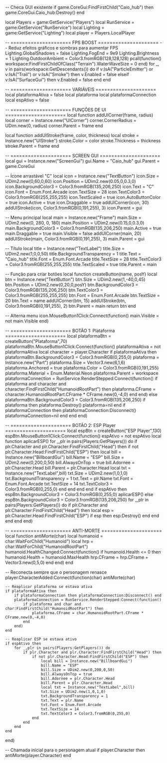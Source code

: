 -- Checa GUI existente
if game.CoreGui:FindFirstChild("Caio_hub") then
    game.CoreGui.Caio_hub:Destroy()
end

local Players = game:GetService("Players")
local RunService = game:GetService("RunService")
local Lighting = game:GetService("Lighting")
local player = Players.LocalPlayer

-- ===================== FPS BOOST =====================
-- Reduz efeitos gráficos e sombras para aumentar FPS
Lighting.GlobalShadows = false
Lighting.FogEnd = 9e9
Lighting.Brightness = 1
Lighting.OutdoorAmbient = Color3.fromRGB(128,128,128)
pcall(function() workspace:FindFirstChildOfClass("Terrain").WaterWaveSize = 0 end)
for _, v in pairs(workspace:GetDescendants()) do
    if v:IsA("ParticleEmitter") or v:IsA("Trail") or v:IsA("Smoke") then
        v.Enabled = false
    elseif v:IsA("SurfaceGui") then
        v.Enabled = false
    end
end

-- ===================== VARIÁVEIS =====================
local plataformaAtiva = false
local plataforma
local plataformaConnection
local espAtivo = false

-- ===================== FUNÇÕES DE UI =====================
local function addUICorner(frame, radius)
    local corner = Instance.new("UICorner")
    corner.CornerRadius = UDim.new(0, radius)
    corner.Parent = frame
end

local function addUIStroke(frame, color, thickness)
    local stroke = Instance.new("UIStroke")
    stroke.Color = color
    stroke.Thickness = thickness
    stroke.Parent = frame
end

-- ===================== SCREEN GUI =====================
local gui = Instance.new("ScreenGui")
gui.Name = "Caio_hub"
gui.Parent = game.CoreGui

-- Ícone arrastável "C"
local icon = Instance.new("TextButton")
icon.Size = UDim2.new(0,60,0,60)
icon.Position = UDim2.new(0.05,0,0.3,0)
icon.BackgroundColor3 = Color3.fromRGB(135,206,250)
icon.Text = "C"
icon.Font = Enum.Font.Arcade
icon.TextSize = 28
icon.TextColor3 = Color3.fromRGB(255,255,255)
icon.TextScaled = true
icon.AutoButtonColor = true
icon.Active = true
icon.Draggable = true
addUICorner(icon, 30)
addUIStroke(icon, Color3.fromRGB(0,191,255), 3)
icon.Parent = gui

-- Menu principal
local main = Instance.new("Frame")
main.Size = UDim2.new(0, 280, 0, 180)
main.Position = UDim2.new(0.15,0,0.3,0)
main.BackgroundColor3 = Color3.fromRGB(135,206,250)
main.Active = true
main.Draggable = true
main.Visible = false
addUICorner(main, 20)
addUIStroke(main, Color3.fromRGB(0,191,255), 3)
main.Parent = gui

-- Título
local title = Instance.new("TextLabel")
title.Size = UDim2.new(1,0,0,50)
title.BackgroundTransparency = 1
title.Text = "Caio_hub"
title.Font = Enum.Font.Arcade
title.TextSize = 28
title.TextColor3 = Color3.fromRGB(255,255,255)
title.TextScaled = true
title.Parent = main

-- Função para criar botões
local function createButton(name, posY)
    local btn = Instance.new("TextButton")
    btn.Size = UDim2.new(1,-40,0,45)
    btn.Position = UDim2.new(0,20,0,posY)
    btn.BackgroundColor3 = Color3.fromRGB(135,206,250)
    btn.TextColor3 = Color3.fromRGB(255,255,255)
    btn.Font = Enum.Font.Arcade
    btn.TextSize = 20
    btn.Text = name
    addUICorner(btn, 15)
    addUIStroke(btn, Color3.fromRGB(0,191,255), 2)
    btn.Parent = main
    return btn
end

-- Alterna menu
icon.MouseButton1Click:Connect(function()
    main.Visible = not main.Visible
end)

-- ===================== BOTÃO 1: Plataforma =====================
local plataformaBtn = createButton("Plataforma",70)
plataformaBtn.MouseButton1Click:Connect(function()
    plataformaAtiva = not plataformaAtiva
    local character = player.Character
    if plataformaAtiva then
        plataformaBtn.BackgroundColor3 = Color3.fromRGB(0,255,0)
        plataforma = Instance.new("Part")
        plataforma.Size = Vector3.new(6,1,6)
        plataforma.Anchored = true
        plataforma.Color = Color3.fromRGB(0,191,255)
        plataforma.Material = Enum.Material.Neon
        plataforma.Parent = workspace
        plataformaConnection = RunService.RenderStepped:Connect(function()
            if plataforma and character and character:FindFirstChild("HumanoidRootPart") then
                plataforma.CFrame = character.HumanoidRootPart.CFrame * CFrame.new(0,-4,0)
            end
        end)
    else
        plataformaBtn.BackgroundColor3 = Color3.fromRGB(135,206,250)
        if plataforma then plataforma:Destroy() plataforma=nil end
        if plataformaConnection then plataformaConnection:Disconnect() plataformaConnection=nil end
    end
end)

-- ===================== BOTÃO 2: ESP Player =====================
local espBtn = createButton("ESP Player",130)
espBtn.MouseButton1Click:Connect(function()
    espAtivo = not espAtivo
    local function aplicarESP()
        for _,plr in pairs(Players:GetPlayers()) do
            if plr.Character and plr.Character:FindFirstChild("Head") then
                if not plr.Character.Head:FindFirstChild("ESP") then
                    local bill = Instance.new("BillboardGui")
                    bill.Name = "ESP"
                    bill.Size = UDim2.new(0,200,0,50)
                    bill.AlwaysOnTop = true
                    bill.Adornee = plr.Character.Head
                    bill.Parent = plr.Character.Head
                    local txt = Instance.new("TextLabel",bill)
                    txt.Size = UDim2.new(1,0,1,0)
                    txt.BackgroundTransparency = 1
                    txt.Text = plr.Name
                    txt.Font = Enum.Font.Arcade
                    txt.TextSize = 14
                    txt.TextColor3 = Color3.fromRGB(0,255,0)
                end
            end
        end
    end
    if espAtivo then
        espBtn.BackgroundColor3 = Color3.fromRGB(0,255,0)
        aplicarESP()
    else
        espBtn.BackgroundColor3 = Color3.fromRGB(135,206,250)
        for _,plr in pairs(Players:GetPlayers()) do
            if plr.Character and plr.Character:FindFirstChild("Head") then
                local esp = plr.Character.Head:FindFirstChild("ESP")
                if esp then esp:Destroy() end
            end
        end
    end
end)

-- ===================== ANTI-MORTE =====================
local function antiMorte(char)
    local humanoid = char:WaitForChild("Humanoid")
    local hrp = char:WaitForChild("HumanoidRootPart")
    humanoid.HealthChanged:Connect(function()
        if humanoid.Health <= 0 then
            humanoid.Health = humanoid.MaxHealth
            hrp.CFrame = hrp.CFrame + Vector3.new(0,5,0)
        end
    end)
end

-- Reconecta sempre que o personagem renasce
player.CharacterAdded:Connect(function(char)
    antiMorte(char)

    -- Reaplicar plataforma se estava ativa
    if plataformaAtiva then
        if plataformaConnection then plataformaConnection:Disconnect() end
        plataformaConnection = RunService.RenderStepped:Connect(function()
            if plataforma and char and char:FindFirstChild("HumanoidRootPart") then
                plataforma.CFrame = char.HumanoidRootPart.CFrame * CFrame.new(0,-4,0)
            end
        end)
    end

    -- Reaplicar ESP se estava ativo
    if espAtivo then
        for _,plr in pairs(Players:GetPlayers()) do
            if plr.Character and plr.Character:FindFirstChild("Head") then
                if not plr.Character.Head:FindFirstChild("ESP") then
                    local bill = Instance.new("BillboardGui")
                    bill.Name = "ESP"
                    bill.Size = UDim2.new(0,200,0,50)
                    bill.AlwaysOnTop = true
                    bill.Adornee = plr.Character.Head
                    bill.Parent = plr.Character.Head
                    local txt = Instance.new("TextLabel",bill)
                    txt.Size = UDim2.new(1,0,1,0)
                    txt.BackgroundTransparency = 1
                    txt.Text = plr.Name
                    txt.Font = Enum.Font.Arcade
                    txt.TextSize = 14
                    txt.TextColor3 = Color3.fromRGB(0,255,0)
                end
            end
        end
    end
end)

-- Chamada inicial para o personagem atual
if player.Character then
    antiMorte(player.Character)
end
